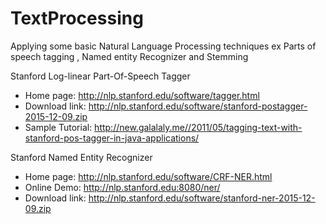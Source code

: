 # TextProcessing
Applying some basic Natural Language Processing techniques ex Parts of speech tagging ,  Named entity Recognizer and Stemming   


Stanford Log-linear Part-Of-Speech Tagger

* Home page: http://nlp.stanford.edu/software/tagger.html
* Download link: http://nlp.stanford.edu/software/stanford-postagger-2015-12-09.zip
* Sample Tutorial: http://new.galalaly.me//2011/05/tagging-text-with-stanford-pos-tagger-in-java-applications/

Stanford Named Entity Recognizer

* Home page: http://nlp.stanford.edu/software/CRF-NER.html
* Online Demo: http://nlp.stanford.edu:8080/ner/
* Download link: http://nlp.stanford.edu/software/stanford-ner-2015-12-09.zip
